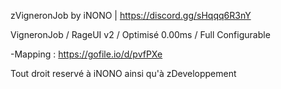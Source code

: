 zVigneronJob by iNONO | https://discord.gg/sHqqq6R3nY

VigneronJob / RageUI v2 / Optimisé 0.00ms / Full Configurable

-Mapping : https://gofile.io/d/pvfPXe

Tout droit reservé à iNONO ainsi qu'à zDeveloppement
